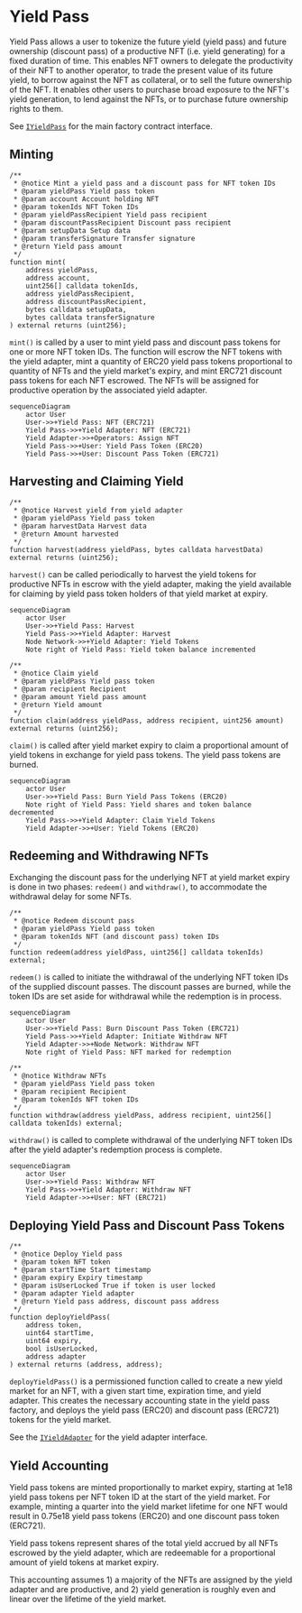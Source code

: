 # Yield Pass

Yield Pass allows a user to tokenize the future yield (yield pass) and future
ownership (discount pass) of a productive NFT (i.e. yield generating) for a
fixed duration of time. This enables NFT owners to delegate the productivity of
their NFT to another operator, to trade the present value of its future yield,
to borrow against the NFT as collateral, or to sell the future ownership of the
NFT. It enables other users to purchase broad exposure to the NFT's yield
generation, to lend against the NFTs, or to purchase future ownership rights to
them.

See [`IYieldPass`](../src/interfaces/IYieldPass.sol) for the main factory contract interface.

## Minting

```solidity
/**
 * @notice Mint a yield pass and a discount pass for NFT token IDs
 * @param yieldPass Yield pass token
 * @param account Account holding NFT
 * @param tokenIds NFT Token IDs
 * @param yieldPassRecipient Yield pass recipient
 * @param discountPassRecipient Discount pass recipient
 * @param setupData Setup data
 * @param transferSignature Transfer signature
 * @return Yield pass amount
 */
function mint(
    address yieldPass,
    address account,
    uint256[] calldata tokenIds,
    address yieldPassRecipient,
    address discountPassRecipient,
    bytes calldata setupData,
    bytes calldata transferSignature
) external returns (uint256);
```

`mint()` is called by a user to mint yield pass and discount pass tokens for
one or more NFT token IDs. The function will escrow the NFT tokens with the
yield adapter, mint a quantity of ERC20 yield pass tokens proportional to
quantity of NFTs and the yield market's expiry, and mint ERC721 discount pass
tokens for each NFT escrowed. The NFTs will be assigned for productive
operation by the associated yield adapter.

```mermaid
sequenceDiagram
    actor User
    User->>+Yield Pass: NFT (ERC721)
    Yield Pass->>+Yield Adapter: NFT (ERC721)
    Yield Adapter->>+Operators: Assign NFT
    Yield Pass->>+User: Yield Pass Token (ERC20)
    Yield Pass->>+User: Discount Pass Token (ERC721)
```

## Harvesting and Claiming Yield

```solidity
/**
 * @notice Harvest yield from yield adapter
 * @param yieldPass Yield pass token
 * @param harvestData Harvest data
 * @return Amount harvested
 */
function harvest(address yieldPass, bytes calldata harvestData) external returns (uint256);
```

`harvest()` can be called periodically to harvest the yield tokens for
productive NFTs in escrow with the yield adapter, making the yield available
for claiming by yield pass token holders of that yield market at expiry.

```mermaid
sequenceDiagram
    actor User
    User->>+Yield Pass: Harvest
    Yield Pass->>+Yield Adapter: Harvest
    Node Network->>+Yield Adapter: Yield Tokens
    Note right of Yield Pass: Yield token balance incremented
```

```solidity
/**
 * @notice Claim yield
 * @param yieldPass Yield pass token
 * @param recipient Recipient
 * @param amount Yield pass amount
 * @return Yield amount
 */
function claim(address yieldPass, address recipient, uint256 amount) external returns (uint256);
```

`claim()` is called after yield market expiry to claim a proportional amount of
yield tokens in exchange for yield pass tokens. The yield pass tokens are
burned.

```mermaid
sequenceDiagram
    actor User
    User->>+Yield Pass: Burn Yield Pass Tokens (ERC20)
    Note right of Yield Pass: Yield shares and token balance decremented
    Yield Pass->>+Yield Adapter: Claim Yield Tokens
    Yield Adapter->>+User: Yield Tokens (ERC20)
```

## Redeeming and Withdrawing NFTs

Exchanging the discount pass for the underlying NFT at yield market expiry is
done in two phases: `redeem()` and `withdraw()`, to accommodate the withdrawal
delay for some NFTs.

```solidity
/**
 * @notice Redeem discount pass
 * @param yieldPass Yield pass token
 * @param tokenIds NFT (and discount pass) token IDs
 */
function redeem(address yieldPass, uint256[] calldata tokenIds) external;
```

`redeem()` is called to initiate the withdrawal of the underlying NFT token IDs
of the supplied discount passes. The discount passes are burned, while the
token IDs are set aside for withdrawal while the redemption is in process.

```mermaid
sequenceDiagram
    actor User
    User->>+Yield Pass: Burn Discount Pass Token (ERC721)
    Yield Pass->>+Yield Adapter: Initiate Withdraw NFT
    Yield Adapter->>+Node Network: Withdraw NFT
    Note right of Yield Pass: NFT marked for redemption
```

``` solidity
/**
 * @notice Withdraw NFTs
 * @param yieldPass Yield pass token
 * @param recipient Recipient
 * @param tokenIds NFT token IDs
 */
function withdraw(address yieldPass, address recipient, uint256[] calldata tokenIds) external;
```

`withdraw()` is called to complete withdrawal of the underlying NFT token IDs
after the yield adapter's redemption process is complete.

```mermaid
sequenceDiagram
    actor User
    User->>+Yield Pass: Withdraw NFT
    Yield Pass->>+Yield Adapter: Withdraw NFT
    Yield Adapter->>+User: NFT (ERC721)
```

## Deploying Yield Pass and Discount Pass Tokens

```solidity
/**
 * @notice Deploy Yield pass
 * @param token NFT token
 * @param startTime Start timestamp
 * @param expiry Expiry timestamp
 * @param isUserLocked True if token is user locked
 * @param adapter Yield adapter
 * @return Yield pass address, discount pass address
 */
function deployYieldPass(
    address token,
    uint64 startTime,
    uint64 expiry,
    bool isUserLocked,
    address adapter
) external returns (address, address);
```

`deployYieldPass()` is a permissioned function called to create a new yield
market for an NFT, with a given start time, expiration time, and yield adapter.
This creates the necessary accounting state in the yield pass factory, and
deploys the yield pass (ERC20) and discount pass (ERC721) tokens for the yield
market.

See the [`IYieldAdapter`](../src/interfaces/IYieldAdapter.sol) for the yield adapter interface.

## Yield Accounting

Yield pass tokens are minted proportionally to market expiry, starting at 1e18
yield pass tokens per NFT token ID at the start of the yield market. For
example, minting a quarter into the yield market lifetime for one NFT would
result in 0.75e18 yield pass tokens (ERC20) and one discount pass token
(ERC721).

Yield pass tokens represent shares of the total yield accrued by all NFTs
escrowed by the yield adapter, which are redeemable for a proportional amount
of yield tokens at market expiry.

This accounting assumes 1) a majority of the NFTs are assigned by the yield
adapter and are productive, and 2) yield generation is roughly even and linear
over the lifetime of the yield market.
